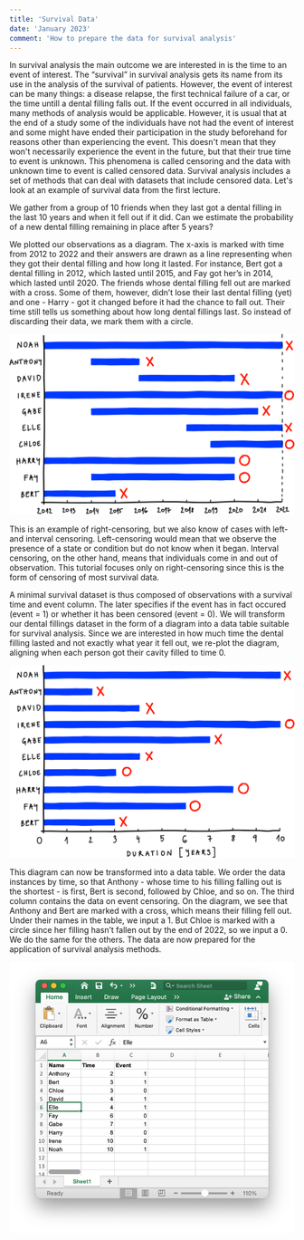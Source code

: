 ```yaml
---
title: 'Survival Data'
date: 'January 2023'
comment: 'How to prepare the data for survival analysis'
---
```


In survival analysis the main outcome we are interested in is the time to an event of interest. The “survival” in survival analysis gets its name from its use in the analysis of the survival of patients. However, the event of interest can be many things: a disease relapse, the first technical failure of a car, or the time untill a dental filling falls out. If the event occurred in all individuals, many methods of analysis would be applicable. However, it is usual that at the end of a study some of the individuals have not had the event of interest and some might have ended their participation in the study beforehand for reasons other than experiencing the event. This doesn't mean that they won't necessarily experience the event in the future, but that their true time to event is unknown. This phenomena is called censoring and the data with unknown time to event is called censored data. Survival analysis includes a set of methods that can deal with datasets that include censored data. Let's look at an example of survival data from the first lecture. 

We gather from a group of 10 friends when they last got a dental filling in the last 10 years and when it fell out if it did. Can we estimate the probability of a new dental filling remaining in place after 5 years? 

We plotted our observations as a diagram. The x-axis is marked with time from 2012 to 2022 and their answers are drawn as a line representing when they got their dental filling and how long it lasted. For instance, Bert got a dental filling in 2012, which lasted until 2015, and Fay got her’s in 2014, which lasted until 2020. The friends whose dental filling fell out are marked with a cross. Some of them, however, didn’t lose their last dental filling (yet) and one - Harry - got it changed before it had the chance to fall out. Their time still tells us something about how long dental fillings last. So instead of discarding their data, we mark them with a circle. 


![](01-diagram-1.png)


This is an example of right-censoring, but we also know of cases with left- and interval censoring. Left-censoring would mean that we observe the presence of a state or condition but do not know when it began. Interval censoring, on the other hand, means that individuals come in and out of observation. This tutorial focuses only on right-censoring since this is the form of censoring of most survival data.

A minimal survival dataset is thus composed of observations with a survival time and event column. The later specifies if the event has in fact occured (event = 1) or whether it has been censored (event = 0). We will transform our dental fillings dataset in the form of a diagram into a data table suitable for survival analysis. Since we are interested in how much time the dental filling lasted and not exactly what year it fell out, we re-plot the diagram, aligning when each person got their cavity filled to time 0. 


![](01-diagram-2.png)


This diagram can now be transformed into a data table. We order the data instances by time, so that Anthony - whose time to his filling falling out is the shortest - is first, Bert is second, followed by Chloe, and so on. The third column contains the data on event censoring. On the diagram, we see that Anthony and Bert are marked with a cross, which means their filling fell out. Under their names in the table, we input a 1. But Chloe is marked with a circle since her filling hasn’t fallen out by the end of 2022, so we input a 0. We do the same for the others. The data are now prepared for the application of survival analysis methods. 

![](01-datatable-excel.png)
